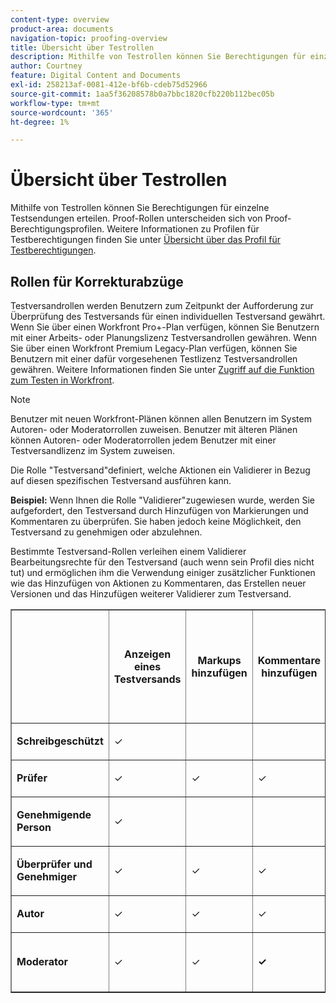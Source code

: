 ```yaml
---
content-type: overview
product-area: documents
navigation-topic: proofing-overview
title: Übersicht über Testrollen
description: Mithilfe von Testrollen können Sie Berechtigungen für einzelne Testsendungen erteilen. Proof-Rollen unterscheiden sich von Proof-Berechtigungsprofilen. Weitere Informationen zu Profilberechtigungsprofilen finden Sie unter Übersicht über Profile für Testberechtigungen .
author: Courtney
feature: Digital Content and Documents
exl-id: 258213af-0081-412e-bf6b-cdeb75d52966
source-git-commit: 1aa5f36208578b0a7bbc1820cfb220b112bec05b
workflow-type: tm+mt
source-wordcount: '365'
ht-degree: 1%

---
```


# Übersicht über Testrollen

Mithilfe von Testrollen können Sie Berechtigungen für einzelne Testsendungen erteilen. Proof-Rollen unterscheiden sich von Proof-Berechtigungsprofilen. Weitere Informationen zu Profilen für Testberechtigungen finden Sie unter [Übersicht über das Profil für Testberechtigungen](../../../review-and-approve-work/proofing/proofing-overview/permission-profiles.md).

## Rollen für Korrekturabzüge

Testversandrollen werden Benutzern zum Zeitpunkt der Aufforderung zur Überprüfung des Testversands für einen individuellen Testversand gewährt. Wenn Sie über einen Workfront Pro+-Plan verfügen, können Sie Benutzern mit einer Arbeits- oder Planungslizenz Testversandrollen gewähren. Wenn Sie über einen Workfront Premium Legacy-Plan verfügen, können Sie Benutzern mit einer dafür vorgesehenen Testlizenz Testversandrollen gewähren. Weitere Informationen finden Sie unter [Zugriff auf die Funktion zum Testen in Workfront](../../../administration-and-setup/manage-workfront/configure-proofing/access-to-proofing-functionality.md).

>[!NOTE]
>
>Benutzer mit neuen Workfront-Plänen können allen Benutzern im System Autoren- oder Moderatorrollen zuweisen. Benutzer mit älteren Plänen können Autoren- oder Moderatorrollen jedem Benutzer mit einer Testversandlizenz im System zuweisen.

Die Rolle &quot;Testversand&quot;definiert, welche Aktionen ein Validierer in Bezug auf diesen spezifischen Testversand ausführen kann.

**Beispiel:** Wenn Ihnen die Rolle &quot;Validierer&quot;zugewiesen wurde, werden Sie aufgefordert, den Testversand durch Hinzufügen von Markierungen und Kommentaren zu überprüfen. Sie haben jedoch keine Möglichkeit, den Testversand zu genehmigen oder abzulehnen.

Bestimmte Testversand-Rollen verleihen einem Validierer Bearbeitungsrechte für den Testversand (auch wenn sein Profil dies nicht tut) und ermöglichen ihm die Verwendung einiger zusätzlicher Funktionen wie das Hinzufügen von Aktionen zu Kommentaren, das Erstellen neuer Versionen und das Hinzufügen weiterer Validierer zum Testversand.

<table border="1" cellspacing="15" cellpadding="1"> 
 <col> 
 <col> 
 <col> 
 <col> 
 <col> 
 <col> 
 <col> 
 <col> 
 <col> 
 <col> 
 <col> 
 <col> 
 <col> 
 <col> 
 <thead> 
  <tr> 
   <th> <p> </p> </th> 
   <th> <p><strong>Anzeigen eines Testversands</strong> </p> </th> 
   <th> <p><strong>Markups hinzufügen</strong> </p> </th> 
   <th> <p><strong>Kommentare hinzufügen</strong> </p> </th> 
   <th> <p><strong>Eigene Kommentare bearbeiten, wenn keine Antworten vorhanden sind</strong> </p> </th> 
   <th> <p><strong>Entscheidungsfindung</strong> </p> </th> 
   <th> <p><strong>Kommentare anderer Benutzer löschen</strong> </p> </th> 
   <th>Kommentare auflösen</th> 
   <th>Anwenden von Aktionen auf Kommentare</th> 
   <th> <p><strong>Testversand bearbeiten</strong> </p> </th> 
   <th>Testversand für andere freigeben</th> 
   <th>Neue Version erstellen</th> 
   <th> <p><strong>Genehmigungsanforderungen im Startbereich anzeigen</strong> </p> </th> 
   <th>Hinzufügen neuer Validierungsverantwortlicher</th> 
  </tr> 
 </thead> 
 <tbody> 
  <tr> 
   <td> <p><strong>Schreibgeschützt</strong> </p> </td> 
   <td> <p>✓</p> </td> 
   <td> <p> </p> </td> 
   <td> <p> </p> </td> 
   <td> <p> </p> </td> 
   <td> <p> </p> </td> 
   <td> <p> </p> </td> 
   <td> </td> 
   <td> </td> 
   <td> <p> </p> </td> 
   <td>✓</td> 
   <td> </td> 
   <td> </td> 
   <td> </td> 
  </tr> 
  <tr> 
   <td> <p><strong>Prüfer</strong> </p> </td> 
   <td> <p>✓</p> </td> 
   <td> <p>✓</p> </td> 
   <td> <p>✓</p> </td> 
   <td> <p>✓</p> </td> 
   <td> <p> </p> </td> 
   <td> <p> </p> </td> 
   <td> </td> 
   <td></td> 
   <td> <p> </p> </td> 
   <td>✓</td> 
   <td> </td> 
   <td> </td> 
   <td> </td> 
  </tr> 
  <tr> 
   <td> <p><strong>Genehmigende Person</strong> </p> </td> 
   <td> <p>✓</p> </td> 
   <td> <p> </p> </td> 
   <td> <p> </p> </td> 
   <td> <p> </p> </td> 
   <td> <p>✓</p> </td> 
   <td> <p> </p> </td> 
   <td> </td> 
   <td></td> 
   <td> <p> </p> </td> 
   <td>✓</td> 
   <td> </td> 
   <td> <p>✓</p> </td> 
   <td> </td> 
  </tr> 
  <tr> 
   <td> <p><strong>Überprüfer und Genehmiger</strong> </p> </td> 
   <td> <p>✓</p> </td> 
   <td> <p>✓</p> </td> 
   <td> <p>✓</p> </td> 
   <td> <p>✓</p> </td> 
   <td> <p>✓</p> </td> 
   <td> <p> </p> </td> 
   <td> </td> 
   <td></td> 
   <td> <p> </p> </td> 
   <td>✓</td> 
   <td> </td> 
   <td> <p>✓</p> </td> 
   <td> </td> 
  </tr> 
  <tr> 
   <td> <p><strong>Autor</strong> </p> </td> 
   <td> <p>✓</p> </td> 
   <td> <p>✓</p> </td> 
   <td> <p>✓</p> </td> 
   <td> <p>✓</p> </td> 
   <td> <p>✓</p> </td> 
   <td> <p> </p> </td> 
   <td>✓</td> 
   <td>✓</td> 
   <td> <p>✓</p> </td> 
   <td>✓</td> 
   <td>✓</td> 
   <td> </td> 
   <td>✓</td> 
  </tr> 
  <tr> 
   <td> <p><strong>Moderator</strong> </p> </td> 
   <td> <p>✓</p> </td> 
   <td> <p>✓</p> </td> 
   <td> <p><strong>✓</strong> </p> </td> 
   <td> <p>✓</p> </td> 
   <td> <p>✓</p> </td> 
   <td> <p>✓</p> <p> </p> </td> 
   <td>✓</td> 
   <td>✓</td> 
   <td> <p>✓</p> </td> 
   <td>✓</td> 
   <td>✓</td> 
   <td>✓</td> 
   <td>✓</td> 
  </tr> 
 </tbody> 
</table>
